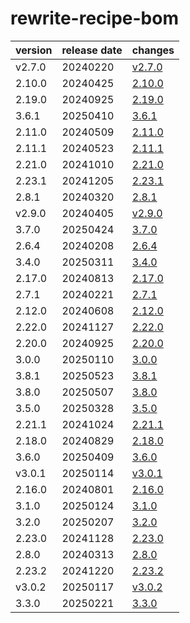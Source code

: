 # rewrite-recipe-bom	


|version|release date|changes|
|---|---|---|
|v2.7.0|20240220|[v2.7.0](./v2.7.0-20240220.md)|
|2.10.0|20240425|[2.10.0](./2.10.0-20240425.md)|
|2.19.0|20240925|[2.19.0](./2.19.0-20240925.md)|
|3.6.1|20250410|[3.6.1](./3.6.1-20250410.md)|
|2.11.0|20240509|[2.11.0](./2.11.0-20240509.md)|
|2.11.1|20240523|[2.11.1](./2.11.1-20240523.md)|
|2.21.0|20241010|[2.21.0](./2.21.0-20241010.md)|
|2.23.1|20241205|[2.23.1](./2.23.1-20241205.md)|
|2.8.1|20240320|[2.8.1](./2.8.1-20240320.md)|
|v2.9.0|20240405|[v2.9.0](./v2.9.0-20240405.md)|
|3.7.0|20250424|[3.7.0](./3.7.0-20250424.md)|
|2.6.4|20240208|[2.6.4](./2.6.4-20240208.md)|
|3.4.0|20250311|[3.4.0](./3.4.0-20250311.md)|
|2.17.0|20240813|[2.17.0](./2.17.0-20240813.md)|
|2.7.1|20240221|[2.7.1](./2.7.1-20240221.md)|
|2.12.0|20240608|[2.12.0](./2.12.0-20240608.md)|
|2.22.0|20241127|[2.22.0](./2.22.0-20241127.md)|
|2.20.0|20240925|[2.20.0](./2.20.0-20240925.md)|
|3.0.0|20250110|[3.0.0](./3.0.0-20250110.md)|
|3.8.1|20250523|[3.8.1](./3.8.1-20250523.md)|
|3.8.0|20250507|[3.8.0](./3.8.0-20250507.md)|
|3.5.0|20250328|[3.5.0](./3.5.0-20250328.md)|
|2.21.1|20241024|[2.21.1](./2.21.1-20241024.md)|
|2.18.0|20240829|[2.18.0](./2.18.0-20240829.md)|
|3.6.0|20250409|[3.6.0](./3.6.0-20250409.md)|
|v3.0.1|20250114|[v3.0.1](./v3.0.1-20250114.md)|
|2.16.0|20240801|[2.16.0](./2.16.0-20240801.md)|
|3.1.0|20250124|[3.1.0](./3.1.0-20250124.md)|
|3.2.0|20250207|[3.2.0](./3.2.0-20250207.md)|
|2.23.0|20241128|[2.23.0](./2.23.0-20241128.md)|
|2.8.0|20240313|[2.8.0](./2.8.0-20240313.md)|
|2.23.2|20241220|[2.23.2](./2.23.2-20241220.md)|
|v3.0.2|20250117|[v3.0.2](./v3.0.2-20250117.md)|
|3.3.0|20250221|[3.3.0](./3.3.0-20250221.md)|
